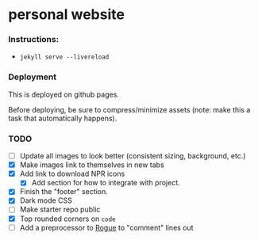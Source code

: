 # personal website

### Instructions:

* `jekyll serve --livereload`

### Deployment

This is deployed on github pages.

Before deploying, be sure to compress/minimize assets (note: make this a task that automatically happens).

### TODO

- [ ] Update all images to look better (consistent sizing, background, etc.)
- [x] Make images link to themselves in new tabs
- [x] Add link to download NPR icons
    - [x] Add section for how to integrate with project.
- [x] Finish the "footer" section.
- [x] Dark mode CSS
- [ ] Make starter repo public
- [x] Top rounded corners on `code`
- [ ] Add a preprocessor to [Rogue](https://github.com/rouge-ruby/rouge) to "comment" lines out